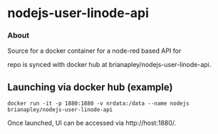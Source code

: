 nodejs-user-linode-api
======================

### About

Source for a docker container for a node-red based API for 

repo is synced with docker hub at brianapley/nodejs-user-linode-api.



## Launching via docker hub (example)

```
docker run -it -p 1880:1880 -v nrdata:/data --name nodejs brianapley/nodejs-user-linode-api
```

Once launched, UI can be accessed via http://host:1880/.

